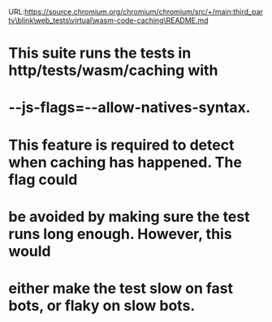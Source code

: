 URL:https://source.chromium.org/chromium/chromium/src/+/main:third_party\blink\web_tests\virtual\wasm-code-caching\README.md
# This suite runs the tests in http/tests/wasm/caching with
# --js-flags=--allow-natives-syntax.
# This feature is required to detect when caching has happened. The flag could
# be avoided by making sure the test runs long enough. However, this would
# either make the test slow on fast bots, or flaky on slow bots.
